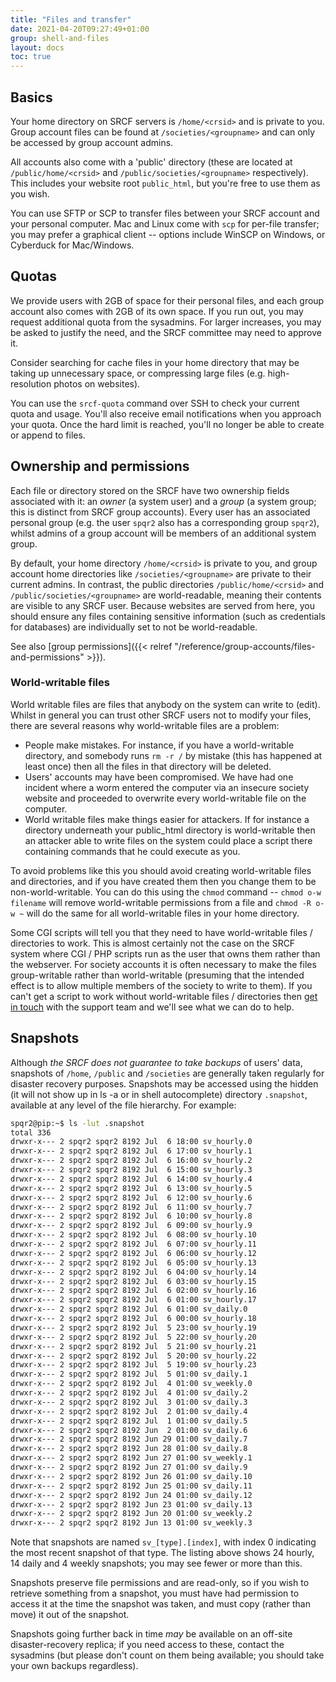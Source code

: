 ```yaml
---
title: "Files and transfer"
date: 2021-04-20T09:27:49+01:00
group: shell-and-files
layout: docs
toc: true
---
```


## Basics

Your home directory on SRCF servers is `/home/<crsid>` and is private to
you. Group account files can be found at `/societies/<groupname>` and
can only be accessed by group account admins.

All accounts also come with a 'public' directory (these are located at
`/public/home/<crsid>` and `/public/societies/<groupname>`
respectively). This includes your website root `public_html`, but
you're free to use them as you wish.

You can use SFTP or SCP to transfer files between your SRCF account and
your personal computer. Mac and Linux come with `scp` for per-file
transfer; you may prefer a graphical client -- options include WinSCP
on Windows, or Cyberduck for Mac/Windows.

## Quotas

We provide users with 2GB of space for their personal files, and each
group account also comes with 2GB of its own space. If you run out, you
may request additional quota from the sysadmins. For larger increases,
you may be asked to justify the need, and the SRCF committee may need to
approve it.

Consider searching for cache files in your home directory that may be
taking up unnecessary space, or compressing large files (e.g.
high-resolution photos on websites).

You can use the `srcf-quota` command over SSH to check your current
quota and usage. You'll also receive email notifications when you
approach your quota. Once the hard limit is reached, you'll no longer
be able to create or append to files.

## Ownership and permissions

Each file or directory stored on the SRCF have two ownership fields
associated with it: an *owner* (a system user) and a *group* (a system
group; this is distinct from SRCF group accounts). Every user has an
associated personal group (e.g. the user `spqr2` also has a
corresponding group `spqr2`), whilst admins of a group account will be
members of an additional system group.

By default, your home directory `/home/<crsid>` is private to you, and
group account home directories like `/societies/<groupname>` are private
to their current admins. In contrast, the public directories
`/public/home/<crsid>` and `/public/societies/<groupname>` are
world-readable, meaning their contents are visible to any SRCF user.
Because websites are served from here, you should ensure any files
containing sensitive information (such as credentials for databases) are
individually set to not be world-readable.

See also [group permissions]({{< relref "/reference/group-accounts/files-and-permissions" >}}).

### World-writable files

World writable files are files that anybody on the system can write to
(edit). Whilst in general you can trust other SRCF users not to modify
your files, there are several reasons why world-writable files are a
problem:

- People make mistakes. For instance, if you have a world-writable
    directory, and somebody runs `rm -r /` by mistake (this has happened
    at least once) then all the files in that directory will be deleted.
- Users' accounts may have been compromised. We have had one incident
    where a worm entered the computer via an insecure society website
    and proceeded to overwrite every world-writable file on the
    computer.
- World writable files make things easier for attackers. If for
    instance a directory underneath your public\_html directory is
    world-writable then an attacker able to write files on the system
    could place a script there containing commands that he could execute
    as you.

To avoid problems like this you should avoid creating world-writable
files and directories, and if you have created them then you change them
to be non-world-writable. You can do this using the `chmod` command --
`chmod o-w filename` will remove world-writable permissions from a file
and `chmod -R o-w ~` will do the same for all world-writable files in
your home directory.

Some CGI scripts will tell you that they need to have world-writable
files / directories to work. This is almost certainly not the case on
the SRCF system where CGI / PHP scripts run as the user that owns them
rather than the webserver. For society accounts it is often necessary to
make the files group-writable rather than world-writable (presuming that
the intended effect is to allow multiple members of the society to write
to them). If you can't get a script to work without world-writable
files / directories then [get in touch](https://www.srcf.net/contact)
with the support team and we'll see what we can do to help.

## Snapshots

Although *the SRCF does not guarantee to take backups* of users' data,
snapshots of `/home`, `/public` and `/societies` are generally taken
regularly for disaster recovery purposes. Snapshots may be accessed
using the hidden (it will not show up in ls -a or in shell autocomplete)
directory `.snapshot`, available at any level of the file hierarchy. For
example:

```bash
spqr2@pip:~$ ls -lut .snapshot
total 336
drwxr-x--- 2 spqr2 spqr2 8192 Jul  6 18:00 sv_hourly.0
drwxr-x--- 2 spqr2 spqr2 8192 Jul  6 17:00 sv_hourly.1
drwxr-x--- 2 spqr2 spqr2 8192 Jul  6 16:00 sv_hourly.2
drwxr-x--- 2 spqr2 spqr2 8192 Jul  6 15:00 sv_hourly.3
drwxr-x--- 2 spqr2 spqr2 8192 Jul  6 14:00 sv_hourly.4
drwxr-x--- 2 spqr2 spqr2 8192 Jul  6 13:00 sv_hourly.5
drwxr-x--- 2 spqr2 spqr2 8192 Jul  6 12:00 sv_hourly.6
drwxr-x--- 2 spqr2 spqr2 8192 Jul  6 11:00 sv_hourly.7
drwxr-x--- 2 spqr2 spqr2 8192 Jul  6 10:00 sv_hourly.8
drwxr-x--- 2 spqr2 spqr2 8192 Jul  6 09:00 sv_hourly.9
drwxr-x--- 2 spqr2 spqr2 8192 Jul  6 08:00 sv_hourly.10
drwxr-x--- 2 spqr2 spqr2 8192 Jul  6 07:00 sv_hourly.11
drwxr-x--- 2 spqr2 spqr2 8192 Jul  6 06:00 sv_hourly.12
drwxr-x--- 2 spqr2 spqr2 8192 Jul  6 05:00 sv_hourly.13
drwxr-x--- 2 spqr2 spqr2 8192 Jul  6 04:00 sv_hourly.14
drwxr-x--- 2 spqr2 spqr2 8192 Jul  6 03:00 sv_hourly.15
drwxr-x--- 2 spqr2 spqr2 8192 Jul  6 02:00 sv_hourly.16
drwxr-x--- 2 spqr2 spqr2 8192 Jul  6 01:00 sv_hourly.17
drwxr-x--- 2 spqr2 spqr2 8192 Jul  6 01:00 sv_daily.0
drwxr-x--- 2 spqr2 spqr2 8192 Jul  6 00:00 sv_hourly.18
drwxr-x--- 2 spqr2 spqr2 8192 Jul  5 23:00 sv_hourly.19
drwxr-x--- 2 spqr2 spqr2 8192 Jul  5 22:00 sv_hourly.20
drwxr-x--- 2 spqr2 spqr2 8192 Jul  5 21:00 sv_hourly.21
drwxr-x--- 2 spqr2 spqr2 8192 Jul  5 20:00 sv_hourly.22
drwxr-x--- 2 spqr2 spqr2 8192 Jul  5 19:00 sv_hourly.23
drwxr-x--- 2 spqr2 spqr2 8192 Jul  5 01:00 sv_daily.1
drwxr-x--- 2 spqr2 spqr2 8192 Jul  4 01:00 sv_weekly.0
drwxr-x--- 2 spqr2 spqr2 8192 Jul  4 01:00 sv_daily.2
drwxr-x--- 2 spqr2 spqr2 8192 Jul  3 01:00 sv_daily.3
drwxr-x--- 2 spqr2 spqr2 8192 Jul  2 01:00 sv_daily.4
drwxr-x--- 2 spqr2 spqr2 8192 Jul  1 01:00 sv_daily.5
drwxr-x--- 2 spqr2 spqr2 8192 Jun  2 01:00 sv_daily.6
drwxr-x--- 2 spqr2 spqr2 8192 Jun 29 01:00 sv_daily.7
drwxr-x--- 2 spqr2 spqr2 8192 Jun 28 01:00 sv_daily.8
drwxr-x--- 2 spqr2 spqr2 8192 Jun 27 01:00 sv_weekly.1
drwxr-x--- 2 spqr2 spqr2 8192 Jun 27 01:00 sv_daily.9
drwxr-x--- 2 spqr2 spqr2 8192 Jun 26 01:00 sv_daily.10
drwxr-x--- 2 spqr2 spqr2 8192 Jun 25 01:00 sv_daily.11
drwxr-x--- 2 spqr2 spqr2 8192 Jun 24 01:00 sv_daily.12
drwxr-x--- 2 spqr2 spqr2 8192 Jun 23 01:00 sv_daily.13
drwxr-x--- 2 spqr2 spqr2 8192 Jun 20 01:00 sv_weekly.2
drwxr-x--- 2 spqr2 spqr2 8192 Jun 13 01:00 sv_weekly.3
```

Note that snapshots are named `sv_[type].[index]`, with index 0
indicating the most recent snapshot of that type. The listing above
shows 24 hourly, 14 daily and 4 weekly snapshots; you may see fewer or
more than this.

Snapshots preserve file permissions and are read-only, so if you wish to
retrieve something from a snapshot, you must have had permission to
access it at the time the snapshot was taken, and must copy (rather than
move) it out of the snapshot.

Snapshots going further back in time *may* be available on an off-site
disaster-recovery replica; if you need access to these, contact the
sysadmins (but please don't count on them being available; you should
take your own backups regardless).
